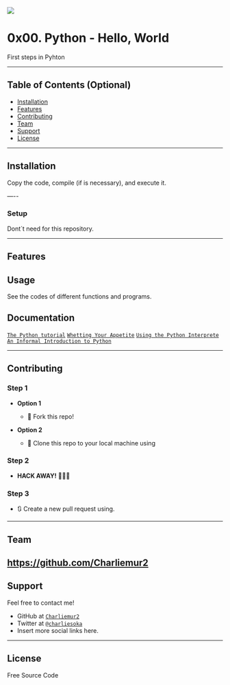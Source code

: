 <img src="https://s3.amazonaws.com/intranet-projects-files/holbertonschool-higher-level_programming+/231/48a9fdbd67c84a328a9df9ec8d93b9ac2458ac37721d7d53e51a27fb2bdc5263.jpg">

# 0x00. Python - Hello, World

First steps in Pyhton

---

## Table of Contents (Optional)

- [Installation](#installation)
- [Features](#features)
- [Contributing](#contributing)
- [Team](#team)
- [Support](#support)
- [License](#license)

---

## Installation

Copy the code, compile (if is necessary), and execute it.

—--

### Setup

Dont´t need for this repository.

---

## Features
## Usage

See the codes of different functions and programs.

## Documentation

<a href="https://intranet.hbtn.io/rltoken/fX5geNeDFcCtootbB_MqCQ">`The Python tutorial`</a>
<a href="https://intranet.hbtn.io/rltoken/JnsZOCXrWDkZn6iMo1uuFg">`Whetting Your Appetite`</a>
<a href="https://intranet.hbtn.io/rltoken/AejXr_G-d8CSITEtpvwpRg">`Using the Python Interprete`</a>
<a href="https://intranet.hbtn.io/rltoken/lUBuPMNcox9EqJ1Q3oVesQ">`An Informal Introduction to Python`</a>

---

## Contributing

### Step 1

- **Option 1**
    - 🍴 Fork this repo!

- **Option 2**
    - 👯 Clone this repo to your local machine using

### Step 2

- **HACK AWAY!** 🔨🔨🔨

### Step 3

- 🔃 Create a new pull request using.

---

## Team

https://github.com/Charliemur2
---

## Support

Feel free to contact me!

- GitHub at <a href="https://github.com/Charliemur2">`Charliemur2`</a>
- Twitter at <a href="https://twitter.com/charliesoka">`@charliesoka`</a>
- Insert more social links here.

---

## License

Free Source Code